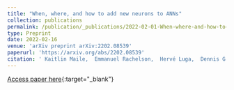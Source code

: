 ```yaml
---
title: "When, where, and how to add new neurons to ANNs"
collection: publications
permalink: /publication/_publications/2022-02-01-When-where-and-how-to-add-new-neurons-to-ANNs
type: Preprint
date: 2022-02-16
venue: 'arXiv preprint arXiv:2202.08539'
paperurl: 'https://arxiv.org/abs/2202.08539'
citation: ' Kaitlin Maile,  Emmanuel Rachelson,  Hervé Luga,  Dennis G. Wilson, &quot;When, where, and how to add new neurons to ANNs.&quot; arXiv preprint arXiv:2202.08539, 2022.'
---
```

[Access paper here](https://arxiv.org/abs/2202.08539){:target="_blank"}
